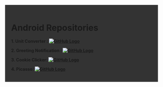 <style>
.custom-background {
    background-color: #333333;
    padding: 20px;
}
</style>

<div class="custom-background">

# Android Repositories





**1. Unit Converter :
[![GitHub Logo](https://img.shields.io/badge/GitHub-Repository-black?logo=github)](https://github.com/aparpEdu/Unit-Converter-Android-App)**

**2. Greeting Notification : [![GitHub Logo](https://img.shields.io/badge/GitHub-Repository-black?logo=github)](https://github.com/aparpEdu/Greeting-Android-App)**

**3. Cookie Clicker: [![GitHub Logo](https://img.shields.io/badge/GitHub-Repository-black?logo=github)](https://github.com/aparpEdu/Cookie-Clicker-Android-App)**

**4. Picasso: [![GitHub Logo](https://img.shields.io/badge/GitHub-Repository-black?logo=github)](https://github.com/aparpEdu/Picasso-Android)**

</div>

[//]: # (# Android Repositories)

[//]: # ()
[//]: # ()
[//]: # ()
[//]: # ()
[//]: # ()
[//]: # (**1. Unit Converter :)

[//]: # ([![GitHub Logo]&#40;https://img.shields.io/badge/GitHub-Repository-black?logo=github&#41;]&#40;https://github.com/aparpEdu/Unit-Converter-Android-App&#41;**)

[//]: # ()
[//]: # (**2. Greeting Notification : [![GitHub Logo]&#40;https://img.shields.io/badge/GitHub-Repository-black?logo=github&#41;]&#40;https://github.com/aparpEdu/Greeting-Android-App&#41;**)

[//]: # ()
[//]: # (**3. Cookie Clicker: [![GitHub Logo]&#40;https://img.shields.io/badge/GitHub-Repository-black?logo=github&#41;]&#40;https://github.com/aparpEdu/Cookie-Clicker-Android-App&#41;**)

[//]: # ()
[//]: # (**4. Picasso: [![GitHub Logo]&#40;https://img.shields.io/badge/GitHub-Repository-black?logo=github&#41;]&#40;https://github.com/aparpEdu/Picasso-Android&#41;**)